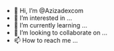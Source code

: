 - 👋 Hi, I’m @Azizadexcom
- 👀 I’m interested in ...
- 🌱 I’m currently learning ...
- 💞️ I’m looking to collaborate on ...
- 📫 How to reach me ...

<!---
Azizadexcom/Azizadexcom is a ✨ special ✨ repository because its `README.md` (this file) appears on your GitHub profile.
You can click the Preview link to take a look at your changes.
--->
